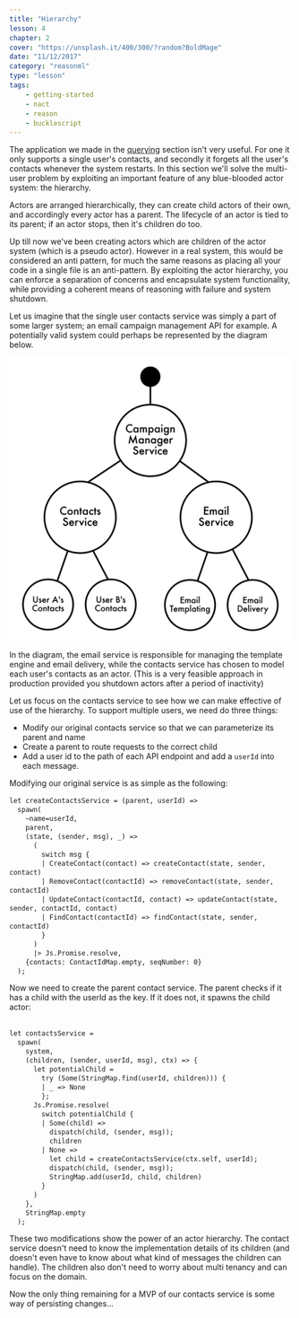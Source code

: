 ```yaml
---
title: "Hierarchy"
lesson: 4
chapter: 2
cover: "https://unsplash.it/400/300/?random?BoldMage"
date: "11/12/2017"
category: "reasonml"
type: "lesson"
tags:
    - getting-started
    - nact
    - reason
    - bucklescript
---
```

The application we made in the [querying](/lesson/reasonml/querying) section isn't very useful. For one it only supports a single user's contacts, and secondly it forgets all the user's contacts whenever the system restarts. In this section we'll solve the multi-user problem by exploiting an important feature of any blue-blooded actor system: the hierarchy.

Actors are arranged hierarchically, they can create child actors of their own, and accordingly every actor has a parent. The lifecycle of an actor is tied to its parent; if an actor stops, then it's children do too.

Up till now we've been creating actors which are children of the actor system (which is a pseudo actor). However in a real system, this would be considered an anti pattern, for much the same reasons as placing all your code in a single file is an anti-pattern. By exploiting the actor hierarchy, you can enforce a separation of concerns and encapsulate system functionality, while providing a coherent means of reasoning with failure and system shutdown. 

Let us imagine that the single user contacts service was simply a part of some larger system; an email campaign management API for example.  A potentially valid system could perhaps be represented by the diagram below. 

![Image](/img/hierarchy-diagram.svg)

In the diagram, the email service is responsible for managing the template engine and email delivery, while the contacts service has chosen to model each user's contacts as an actor. (This is a very feasible approach in production provided you shutdown actors after a period of inactivity)

Let us focus on the contacts service to see how we can make effective of use of the hierarchy. To support multiple users, we need do three things: 

- Modify our original contacts service so that we can parameterize its parent and name
- Create a parent to route requests to the correct child
- Add a user id to the path of each API endpoint and add a `userId` into each message.

Modifying our original service is as simple as the following:

```reason
let createContactsService = (parent, userId) =>
  spawn(
    ~name=userId,
    parent,
    (state, (sender, msg), _) =>
      (
        switch msg {
        | CreateContact(contact) => createContact(state, sender, contact)
        | RemoveContact(contactId) => removeContact(state, sender, contactId)
        | UpdateContact(contactId, contact) => updateContact(state, sender, contactId, contact)
        | FindContact(contactId) => findContact(state, sender, contactId)
        }
      )
      |> Js.Promise.resolve,
    {contacts: ContactIdMap.empty, seqNumber: 0}
  );
```

Now we need to create the parent contact service. The parent checks if it has a child with the userId as the key. If it does not, it spawns the 
child actor:

```reason

let contactsService =
  spawn(
    system,
    (children, (sender, userId, msg), ctx) => {
      let potentialChild =
        try (Some(StringMap.find(userId, children))) {
        | _ => None
        };
      Js.Promise.resolve(
        switch potentialChild {
        | Some(child) =>
          dispatch(child, (sender, msg));
          children
        | None =>
          let child = createContactsService(ctx.self, userId);
          dispatch(child, (sender, msg));
          StringMap.add(userId, child, children)
        }
      )
    },
    StringMap.empty
  );
```

These two modifications show the power of an actor hierarchy. The contact service doesn't need to know the implementation details of its children (and doesn't even have to know about what kind of messages the children can handle). The children also don't need to worry about multi tenancy and can focus on the domain.

Now the only thing remaining for a MVP of our contacts service is some way of persisting changes...

